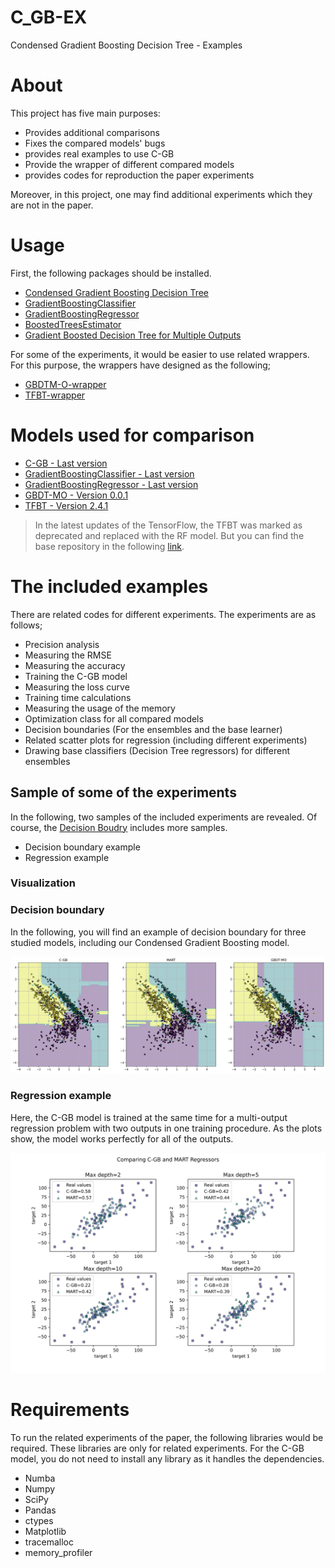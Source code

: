 # C_GB-EX
Condensed Gradient Boosting Decision Tree - Examples

# About
This project has five main purposes:
<ul>
<li> Provides additional comparisons </li>
<li> Fixes the compared models' bugs </li>
<li> provides real examples to use C-GB </li>
<li> Provide the wrapper of different compared models </li>
  <li> provides codes for reproduction the paper experiments </li>
</ul>

Moreover, in this project, one may find additional experiments which they are not in the paper.

# Usage
First, the following packages should be installed. 

* [Condensed Gradient Boosting Decision Tree](https://github.com/samanemami/C-GB)
* [GradientBoostingClassifier](https://scikit-learn.org/stable/modules/generated/sklearn.ensemble.GradientBoostingClassifier.html)
* [GradientBoostingRegressor](https://scikit-learn.org/stable/modules/generated/sklearn.ensemble.GradientBoostingRegressor.html)
* [BoostedTreesEstimator](https://www.tensorflow.org/api_docs/python/tf/estimator/BoostedTreesEstimator)
* [Gradient Boosted Decision Tree for Multiple Outputs](https://github.com/zzd1992/GBDTMO)

For some of the experiments, it would be easier to use related wrappers. For this purpose, the wrappers have designed as the following;

* [GBDTM-O-wrapper](https://github.com/samanemami/GBDTMO/blob/master/gbdtmo/wrapper.py)
* [TFBT-wrapper](https://github.com/samanemami/TFBoostedTree)


# Models used for comparison

* [C-GB - Last version](https://github.com/samanemami/C-GB)
* [GradientBoostingClassifier - Last version](https://scikit-learn.org/stable/modules/generated/sklearn.ensemble.GradientBoostingClassifier.html)
* [GradientBoostingRegressor - Last version](https://scikit-learn.org/stable/modules/generated/sklearn.ensemble.GradientBoostingRegressor.html)
* [GBDT-MO - Version 0.0.1](https://arxiv.org/abs/1909.04373)
* [TFBT - Version 2.4.1](https://git.kot.tools/nk2/syntaxnet_rus/-/tree/caae66a144f1237eb6b5c19fa00c317ca3bed09c/tensorflow/tensorflow/contrib/boosted_trees)

> In the latest updates of the TensorFlow, the TFBT was marked as deprecated and replaced with the RF model. But you can find the base repository in the following [link](https://git.kot.tools/nk2/syntaxnet_rus/-/tree/caae66a144f1237eb6b5c19fa00c317ca3bed09c/tensorflow/tensorflow/contrib/boosted_trees).

# The included examples
There are related codes for different experiments. The experiments are as follows;
<ul>
  <li> Precision analysis </li>
  <li> Measuring the RMSE </li>
  <li> Measuring the accuracy </li>
  <li> Training the C-GB model </li>
  <li> Measuring the loss curve </li>
  <li> Training time calculations </li>
  <li> Measuring the usage of the memory </li>
  <li> Optimization class for all compared models </li>
  <li> Decision boundaries (For the ensembles and the base learner) </li>
  <li> Related scatter plots for regression (including different experiments) </li>
  <li> Drawing base classifiers (Decision Tree regressors) for different ensembles </li>
  
</ul>

## Sample of some of the experiments
In the following, two samples of the included experiments are revealed. Of course, the [Decision Boudry](https://github.com/samanemami/C_GB-EX/tree/main/Decision_boundary) includes more samples.
* Decision boundary example
* Regression example

### Visualization

### Decision boundary
In the following, you will find an example of decision boundary for three studied models, including our Condensed Gradient Boosting model.

![![classification](https://github.com/samanemami/C_GB-EX/blob/main/docs/example.jpg)](https://github.com/samanemami/C_GB-EX/blob/main/docs/example.jpg)


### Regression example
Here, the C-GB model is trained at the same time for a multi-output regression problem with two outputs in one training procedure. As the plots show, the model works perfectly for all of the outputs.

![![regression](https://raw.githubusercontent.com/samanemami/C_GB-EX/main/docs/Scatter_regression.jpg?token=GHSAT0AAAAAABSTP7JH6T4V5OI5VVXWKND6YTNC2UQ)](https://github.com/samanemami/C_GB-EX/blob/main/docs/Scatter_regression.jpg)



# Requirements
To run the related experiments of the paper, the following libraries would be required.  These libraries are only for related experiments. For the C-GB model, you do not need to install any library as it handles the dependencies.
 
<ul>
  <li> Numba </li>
  <li> Numpy </li>
  <li> SciPy </li>
  <li> Pandas </li>
  <li> ctypes </li>
  <li> Matplotlib </li>
  <li> tracemalloc </li>
  <li> memory_profiler </li>
</ul>
